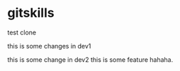 # gitskills
test clone

this is some changes in dev1

this is some change in dev2
this is some feature hahaha.

